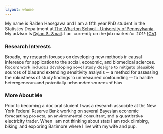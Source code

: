 ```yaml
---
layout: whome 
---
```

My name is Raiden Hasegawa and I am a fifth year PhD student in the Statistics Department at [The Wharton School - University of Pennsylvania](https://statistics.wharton.upenn.edu/). My advisor is [Dylan S. Small](http://www-stat.wharton.upenn.edu/~dsmall/). I am currently on the job market for 2019 \[[CV](../assets/CV/Hasegawa_CV.pdf)\].

### Research Interests
Broadly, my research focuses on developing new methods in causal inference for application to the social, economic, and biomedical sciences.  Recent work includes developing novel study designs to mitigate plausible sources of bias and extending sensitivity analysis -- a method for assessing the robustness of study findings to unmeasured confounding -- to handle heterogeneous and potentially unbounded sources of bias.

### More About Me
Prior to becoming a doctoral student I was a research associate at the New York Federal Reserve Bank working on several Bayesian economic forecasting projects, an environmental consultant, and a quantitative electricity trader. When I am not thinking about stats I am rock climbing, biking, and exploring Baltimore where I live with my wife and pup.



